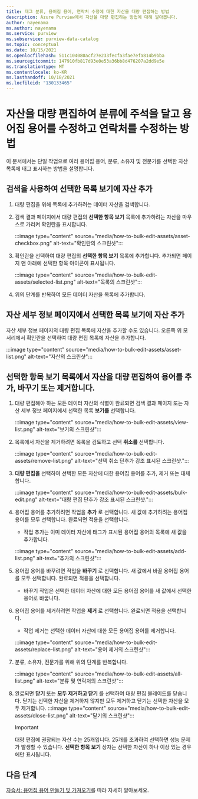 ```yaml
---
title: 태그 분류, 용어집 용어, 연락처 수정에 대한 자산을 대량 편집하는 방법
description: Azure Purview에서 자산을 대량 편집하는 방법에 대해 알아봅니다.
author: nayenama
ms.author: nayenama
ms.service: purview
ms.subservice: purview-data-catalog
ms.topic: conceptual
ms.date: 10/15/2021
ms.openlocfilehash: 511c104080acf27e233fecfa3fae7efa814b9bba
ms.sourcegitcommit: 147910fb817d93e0e53a36bb8d476207a2dd9e5e
ms.translationtype: MT
ms.contentlocale: ko-KR
ms.lasthandoff: 10/18/2021
ms.locfileid: "130133465"
---
```

# <a name="how-to-bulk-edit-assets-to-annotate-classifications-glossary-terms-and-modify-contacts"></a>자산을 대량 편집하여 분류에 주석을 달고 용어집 용어를 수정하고 연락처를 수정하는 방법

이 문서에서는 단일 작업으로 여러 용어집 용어, 분류, 소유자 및 전문가를 선택한 자산 목록에 태그 표시하는 방법을 설명합니다.

## <a name="add-assets-to-view-selected-list-using-search"></a>검색을 사용하여 선택한 목록 보기에 자산 추가

1. 대량 편집을 위해 목록에 추가하려는 데이터 자산을 검색합니다.

1. 검색 결과 페이지에서 대량 편집의 **선택한 항목 보기** 목록에 추가하려는 자산을 마우스로 가리켜 확인란을 표시합니다.

   :::image type="content" source="media/how-to-bulk-edit-assets/asset-checkbox.png" alt-text="확인란의 스크린샷":::

1. 확인란을 선택하여 대량 편집의 **선택한 항목 보기** 목록에 추가합니다. 추가되면 페이지 맨 아래에 선택한 항목 아이콘이 표시됩니다.

   :::image type="content" source="media/how-to-bulk-edit-assets/selected-list.png" alt-text="목록의 스크린샷":::

1. 위의 단계를 반복하여 모든 데이터 자산을 목록에 추가합니다.

## <a name="add-assets-to-view-selected-list-from-asset-detail-page"></a>자산 세부 정보 페이지에서 선택한 목록 보기에 자산 추가

자산 세부 정보 페이지의 대량 편집 목록에 자산을 추가할 수도 있습니다. 오른쪽 위 모서리에서 확인란을 선택하여 대량 편집 목록에 자산을 추가합니다.

   :::image type="content" source="media/how-to-bulk-edit-assets/asset-list.png" alt-text="자산의 스크린샷":::

## <a name="bulk-edit-assets-in-the-view-selected-list-to-add-replace-or-remove-glossary-terms"></a>선택한 항목 보기 목록에서 자산을 대량 편집하여 용어를 추가, 바꾸기 또는 제거합니다.

1. 대량 편집해야 하는 모든 데이터 자산의 식별이 완료되면 검색 결과 페이지 또는 자산 세부 정보 페이지에서 선택한 목록 **보기를** 선택합니다.

    :::image type="content" source="media/how-to-bulk-edit-assets/view-list.png" alt-text="보기의 스크린샷":::

1. 목록에서 자산을 제거하려면 목록을 검토하고 선택 **취소를** 선택합니다.

    :::image type="content" source="media/how-to-bulk-edit-assets/remove-list.png" alt-text="선택 취소 단추가 강조 표시된 스크린샷.":::

1. **대량 편집을** 선택하여 선택한 모든 자산에 대한 용어집 용어를 추가, 제거 또는 대체합니다.

    :::image type="content" source="media/how-to-bulk-edit-assets/bulk-edit.png" alt-text="대량 편집 단추가 강조 표시된 스크린샷.":::

1. 용어집 용어를 추가하려면 작업을 **추가** 로 선택합니다. 새 값에 추가하려는 용어집 용어를 모두 선택합니다. 완료되면 적용을 선택합니다.
    - 작업 추가는 이미 데이터 자산에 태그가 표시된 용어집 용어의 목록에 새 값을 추가합니다.  
   
    :::image type="content" source="media/how-to-bulk-edit-assets/add-list.png" alt-text="추가의 스크린샷":::

1. 용어집 용어를 바꾸려면 작업을 **바꾸기** 로 선택합니다. 새 값에서 바꿀 용어집 용어를 모두 선택합니다. 완료되면 적용을 선택합니다.
    - 바꾸기 작업은 선택한 데이터 자산에 대한 모든 용어집 용어를 새 값에서 선택한 용어로 바꿉니다.
   
1. 용어집 용어를 제거하려면 작업을 **제거** 로 선택합니다. 완료되면 적용을 선택합니다.
    - 작업 제거는 선택한 데이터 자산에 대한 모든 용어집 용어를 제거합니다.
   
    :::image type="content" source="media/how-to-bulk-edit-assets/replace-list.png" alt-text="용어 제거의 스크린샷":::

1. 분류, 소유자, 전문가를 위해 위의 단계를 반복합니다.

    :::image type="content" source="media/how-to-bulk-edit-assets/all-list.png" alt-text="분류 및 연락처의 스크린샷":::

1. 완료되면 **닫기** 또는 **모두 제거하고 닫기** 를 선택하여 대량 편집 블레이드를 닫습니다. 닫기는 선택한 자산을 제거하지 않지만 모두 제거하고 닫기는 선택한 자산을 모두 제거합니다.
    :::image type="content" source="media/how-to-bulk-edit-assets/close-list.png" alt-text="닫기의 스크린샷":::

   > [!Important]
   > 대량 편집에 권장되는 자산 수는 25개입니다. 25개를 초과하여 선택하면 성능 문제가 발생할 수 있습니다.
   > **선택한 항목 보기** 상자는 선택한 자산이 하나 이상 있는 경우에만 표시됩니다.

## <a name="next-steps"></a>다음 단계

[자습서: 용어집 용어 만들기 및 가져오기](how-to-create-import-export-glossary.md)를 따라 자세히 알아보세요.
